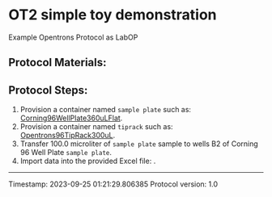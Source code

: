 # OT2 simple toy demonstration

Example Opentrons Protocol as LabOP


## Protocol Materials:


## Protocol Steps:
1. Provision a container named `sample plate` such as: 
	[Corning96WellPlate360uLFlat](https://sift.net/container-ontology/container-ontology#Corning96WellPlate360uLFlat).
2. Provision a container named `tiprack` such as: 
	[Opentrons96TipRack300uL](https://sift.net/container-ontology/container-ontology#Opentrons96TipRack300uL).
3. Transfer 100.0 microliter of `sample plate` sample to wells B2 of Corning 96 Well Plate `sample plate`.
4. Import data into the provided Excel file: .

---
Timestamp: 2023-09-25 01:21:29.806385
Protocol version: 1.0

